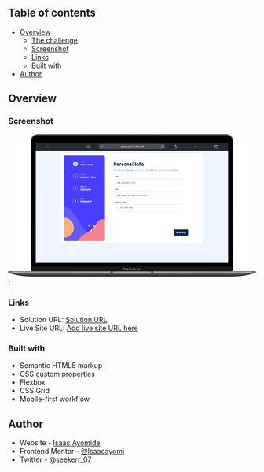 ## Table of contents

- [Overview](#overview)
  - [The challenge](#the-challenge)
  - [Screenshot](#screenshot)
  - [Links](#links)
  - [Built with](#built-with)
- [Author](#author)


## Overview


### Screenshot

![](./images/Project%20Screenshot.png);


### Links

- Solution URL: [Solution URL](https://github.com/Isaacayomi/multi-step-form)
- Live Site URL: [Add live site URL here](https://multi-step-form-green-beta.vercel.app/)


### Built with

- Semantic HTML5 markup
- CSS custom properties
- Flexbox
- CSS Grid
- Mobile-first workflow

## Author

- Website - [Isaac Ayomide](https://github.com/Isaacayomi)
- Frontend Mentor - [@Isaacayomi](https://www.frontendmentor.io/profile/Isaacayomi)
- Twitter - [@seekerr_07](https://www.twitter.com/seekerr_07)